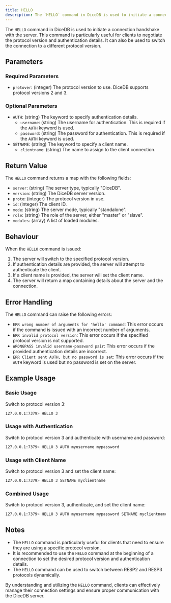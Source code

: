 ```yaml
---
title: HELLO
description: The `HELLO` command in DiceDB is used to initiate a connection handshake with the server. This command is particularly useful for clients to negotiate the protocol version and authentication details. It can also be used to switch the connection to a different protocol version.
---
```


The `HELLO` command in DiceDB is used to initiate a connection handshake with the server. This command is particularly useful for clients to negotiate the protocol version and authentication details. It can also be used to switch the connection to a different protocol version.

## Parameters

### Required Parameters

- `protover`: (integer) The protocol version to use. DiceDB supports protocol versions 2 and 3.

### Optional Parameters

- `AUTH`: (string) The keyword to specify authentication details.
  - `username`: (string) The username for authentication. This is required if the `AUTH` keyword is used.
  - `password`: (string) The password for authentication. This is required if the `AUTH` keyword is used.
- `SETNAME`: (string) The keyword to specify a client name.
  - `clientname`: (string) The name to assign to the client connection.

## Return Value

The `HELLO` command returns a map with the following fields:

- `server`: (string) The server type, typically "DiceDB".
- `version`: (string) The DiceDB server version.
- `proto`: (integer) The protocol version in use.
- `id`: (integer) The client ID.
- `mode`: (string) The server mode, typically "standalone".
- `role`: (string) The role of the server, either "master" or "slave".
- `modules`: (array) A list of loaded modules.

## Behaviour

When the `HELLO` command is issued:

1. The server will switch to the specified protocol version.
1. If authentication details are provided, the server will attempt to authenticate the client.
1. If a client name is provided, the server will set the client name.
1. The server will return a map containing details about the server and the connection.

## Error Handling

The `HELLO` command can raise the following errors:

- `ERR wrong number of arguments for 'hello' command`: This error occurs if the command is issued with an incorrect number of arguments.
- `ERR invalid protocol version`: This error occurs if the specified protocol version is not supported.
- `WRONGPASS invalid username-password pair`: This error occurs if the provided authentication details are incorrect.
- `ERR Client sent AUTH, but no password is set`: This error occurs if the `AUTH` keyword is used but no password is set on the server.

## Example Usage

### Basic Usage

Switch to protocol version 3:

```bash
127.0.0.1:7379> HELLO 3
```

### Usage with Authentication

Switch to protocol version 3 and authenticate with username and password:

```bash
127.0.0.1:7379> HELLO 3 AUTH myusername mypassword
```

### Usage with Client Name

Switch to protocol version 3 and set the client name:

```bash
127.0.0.1:7379> HELLO 3 SETNAME myclientname
```

### Combined Usage

Switch to protocol version 3, authenticate, and set the client name:

```bash
127.0.0.1:7379> HELLO 3 AUTH myusername mypassword SETNAME myclientname
```

## Notes

- The `HELLO` command is particularly useful for clients that need to ensure they are using a specific protocol version.
- It is recommended to use the `HELLO` command at the beginning of a connection to set the desired protocol version and authentication details.
- The `HELLO` command can be used to switch between RESP2 and RESP3 protocols dynamically.

By understanding and utilizing the `HELLO` command, clients can effectively manage their connection settings and ensure proper communication with the DiceDB server.

